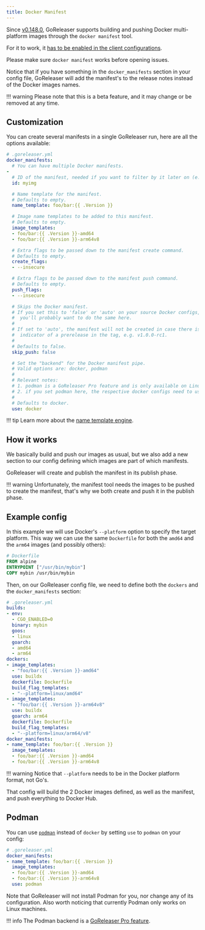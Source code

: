 ```yaml
---
title: Docker Manifest
---
```


Since [v0.148.0](https://github.com/goreleaser/goreleaser/releases/tag/v0.148.0),
GoReleaser supports building and pushing Docker multi-platform images through
the `docker manifest` tool.

For it to work, it [has to be enabled in the client configurations](https://github.com/docker/cli/blob/master/experimental/README.md).

Please make sure `docker manifest` works before opening issues.

Notice that if you have something in the `docker_manifests` section in your
config file, GoReleaser will add the manifest's to the release notes
instead of the Docker images names.

!!! warning
    Please note that this is a beta feature, and it may change or be removed
    at any time.

## Customization

You can create several manifests in a single GoReleaser run, here are all the
options available:

```yaml
# .goreleaser.yml
docker_manifests:
  # You can have multiple Docker manifests.
-
  # ID of the manifest, needed if you want to filter by it later on (e.g. on custom publishers).
  id: myimg

  # Name template for the manifest.
  # Defaults to empty.
  name_template: foo/bar:{{ .Version }}

  # Image name templates to be added to this manifest.
  # Defaults to empty.
  image_templates:
  - foo/bar:{{ .Version }}-amd64
  - foo/bar:{{ .Version }}-arm64v8

  # Extra flags to be passed down to the manifest create command.
  # Defaults to empty.
  create_flags:
  - --insecure

  # Extra flags to be passed down to the manifest push command.
  # Defaults to empty.
  push_flags:
  - --insecure

  # Skips the Docker manifest.
  # If you set this to 'false' or 'auto' on your source Docker configs,
  #  you'll probably want to do the same here.
  #
  # If set to 'auto', the manifest will not be created in case there is an
  #  indicator of a prerelease in the tag, e.g. v1.0.0-rc1.
  #
  # Defaults to false.
  skip_push: false

  # Set the "backend" for the Docker manifest pipe.
  # Valid options are: docker, podman
  #
  # Relevant notes:
  # 1. podman is a GoReleaser Pro feature and is only available on Linux;
  # 2. if you set podman here, the respective docker configs need to use podman too.
  #
  # Defaults to docker.
  use: docker
```

!!! tip
    Learn more about the [name template engine](/customization/templates/).

## How it works

We basically build and push our images as usual, but we also add a new
section to our config defining which images are part of which manifests.

GoReleaser will create and publish the manifest in its publish phase.

!!! warning
    Unfortunately, the manifest tool needs the images to be pushed to create
    the manifest, that's why we both create and push it in the publish phase.

## Example config

In this example we will use Docker's `--platform` option to specify the target platform.
This way we can use the same `Dockerfile` for both the `amd64` and the `arm64`
images (and possibly others):

```dockerfile
# Dockerfile
FROM alpine
ENTRYPOINT ["/usr/bin/mybin"]
COPY mybin /usr/bin/mybin
```

Then, on our GoReleaser config file, we need to define both the `dockers` and
the `docker_manifests` section:

```yaml
# .goreleaser.yml
builds:
- env:
  - CGO_ENABLED=0
  binary: mybin
  goos:
  - linux
  goarch:
  - amd64
  - arm64
dockers:
- image_templates:
  - "foo/bar:{{ .Version }}-amd64"
  use: buildx
  dockerfile: Dockerfile
  build_flag_templates:
  - "--platform=linux/amd64"
- image_templates:
  - "foo/bar:{{ .Version }}-arm64v8"
  use: buildx
  goarch: arm64
  dockerfile: Dockerfile
  build_flag_templates:
  - "--platform=linux/arm64/v8"
docker_manifests:
- name_template: foo/bar:{{ .Version }}
  image_templates:
  - foo/bar:{{ .Version }}-amd64
  - foo/bar:{{ .Version }}-arm64v8
```

!!! warning
    Notice that `--platform` needs to be in the Docker platform format, not Go's.

That config will build the 2 Docker images defined, as well as the manifest,
and push everything to Docker Hub.

## Podman

You can use [`podman`](https://podman.io) instead of `docker` by setting `use` to `podman` on your config:

```yaml
# .goreleaser.yml
docker_manifests:
- name_template: foo/bar:{{ .Version }}
  image_templates:
  - foo/bar:{{ .Version }}-amd64
  - foo/bar:{{ .Version }}-arm64v8
  use: podman
```

Note that GoReleaser will not install Podman for you, nor change any of its configuration.
Also worth noticing that currently Podman only works on Linux machines.

!!! info
    The Podman backend is a [GoReleaser Pro feature](/pro/).
